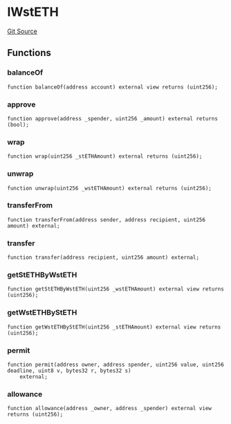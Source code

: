 # IWstETH
[Git Source](https://github.com/lidofinance/community-staking-module/blob/86cbb28dad521bfac5576c8a7b405bc33b32f44d/src/interfaces/IWstETH.sol)


## Functions
### balanceOf


```solidity
function balanceOf(address account) external view returns (uint256);
```

### approve


```solidity
function approve(address _spender, uint256 _amount) external returns (bool);
```

### wrap


```solidity
function wrap(uint256 _stETHAmount) external returns (uint256);
```

### unwrap


```solidity
function unwrap(uint256 _wstETHAmount) external returns (uint256);
```

### transferFrom


```solidity
function transferFrom(address sender, address recipient, uint256 amount) external;
```

### transfer


```solidity
function transfer(address recipient, uint256 amount) external;
```

### getStETHByWstETH


```solidity
function getStETHByWstETH(uint256 _wstETHAmount) external view returns (uint256);
```

### getWstETHByStETH


```solidity
function getWstETHByStETH(uint256 _stETHAmount) external view returns (uint256);
```

### permit


```solidity
function permit(address owner, address spender, uint256 value, uint256 deadline, uint8 v, bytes32 r, bytes32 s)
    external;
```

### allowance


```solidity
function allowance(address _owner, address _spender) external view returns (uint256);
```

